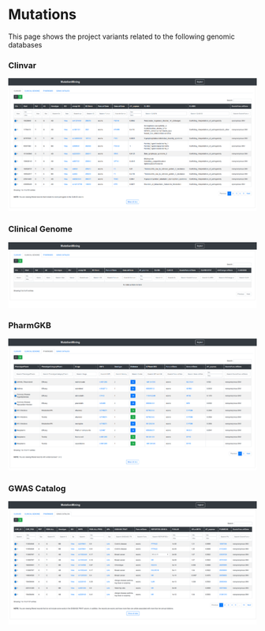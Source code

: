 # Mutations

This page shows the project variants related to the following genomic databases

### Clinvar

![](../../../.gitbook/assets/mutations-clinvar.png)

### Clinical Genome

![](../../../.gitbook/assets/mutations-clinical-genome.png)

### PharmGKB

![](../../../.gitbook/assets/mutations-pharmgkb.png)

### GWAS Catalog

![](../../../.gitbook/assets/mutations-gwas.png)
